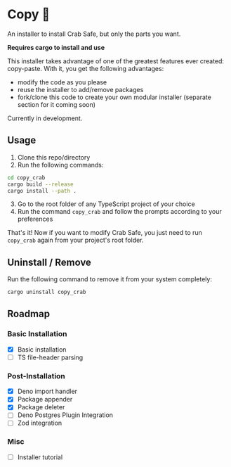 # Copy 🦀
An installer to install Crab Safe, but only the parts you want.

**Requires cargo to install and use**

This installer takes advantage of one of the greatest features ever
created: copy-paste. With it, you get the following advantages:
- modify the code as you please
- reuse the installer to add/remove packages
- fork/clone this code to create your own modular installer
(separate section for it coming soon)

Currently in development.

## Usage
1. Clone this repo/directory
2. Run the following commands:
```bash
cd copy_crab
cargo build --release
cargo install --path .
```
3. Go to the root folder of any TypeScript project of your choice
4. Run the command `copy_crab` and follow the prompts according to your
preferences

That's it! Now if you want to modify Crab Safe, you just need to run `copy_crab`
again from your project's root folder.

## Uninstall / Remove
Run the following command to remove it from your system completely:
```bash
cargo uninstall copy_crab
```

## Roadmap
### Basic Installation
- [X] Basic installation
- [ ] TS file-header parsing

### Post-Installation
- [X] Deno import handler
- [X] Package appender
- [X] Package deleter
- [ ] Deno Postgres Plugin Integration
- [ ] Zod integration

### Misc
- [ ] Installer tutorial

